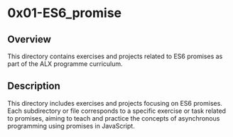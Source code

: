 # 0x01-ES6_promise

## Overview
This directory contains exercises and projects related to ES6 promises as part of the ALX programme curriculum.

## Description
This directory includes exercises and projects focusing on ES6 promises. Each subdirectory or file corresponds to a specific exercise or task related to promises, aiming to teach and practice the concepts of asynchronous programming using promises in JavaScript.